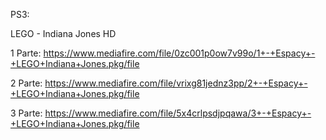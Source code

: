 PS3:

LEGO - Indiana Jones HD

1 Parte: https://www.mediafire.com/file/0zc001p0ow7v99o/1+-+Espacy+-+LEGO+Indiana+Jones.pkg/file

2 Parte: https://www.mediafire.com/file/vrixg81jednz3pp/2+-+Espacy+-+LEGO+Indiana+Jones.pkg/file

3 Parte: https://www.mediafire.com/file/5x4crlpsdjpqawa/3+-+Espacy+-+LEGO+Indiana+Jones.pkg/file
